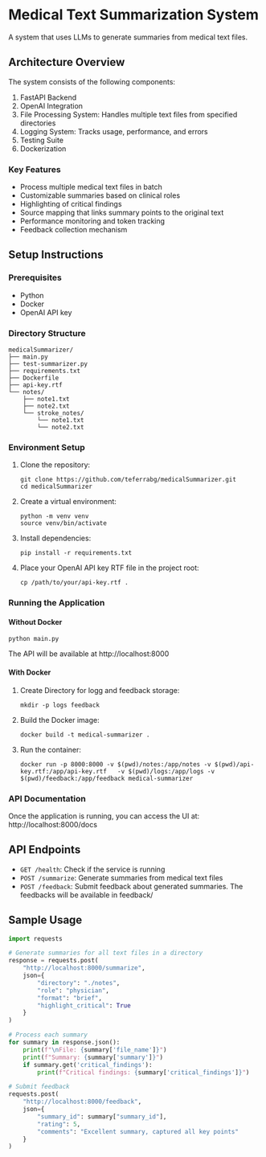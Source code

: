 # Medical Text Summarization System

A system that uses LLMs to generate summaries from medical text files.

## Architecture Overview

The system consists of the following components:

1. FastAPI Backend
2. OpenAI Integration
3. File Processing System: Handles multiple text files from specified directories
4. Logging System: Tracks usage, performance, and errors
5. Testing Suite
6. Dockerization

### Key Features

- Process multiple medical text files in batch
- Customizable summaries based on clinical roles
- Highlighting of critical findings
- Source mapping that links summary points to the original text
- Performance monitoring and token tracking
- Feedback collection mechanism

## Setup Instructions

### Prerequisites

- Python
- Docker
- OpenAI API key

### Directory Structure

```
medicalSummarizer/
├── main.py
├── test-summarizer.py
├── requirements.txt
├── Dockerfile
├── api-key.rtf
└── notes/
    ├── note1.txt
    ├── note2.txt
    └── stroke_notes/
        └── note1.txt
        └── note2.txt
```

### Environment Setup

1. Clone the repository:
   ```
   git clone https://github.com/teferrabg/medicalSummarizer.git
   cd medicalSummarizer
   ```

2. Create a virtual environment:
   ```
   python -m venv venv
   source venv/bin/activate
   ```

3. Install dependencies:
   ```
   pip install -r requirements.txt
   ```

4. Place your OpenAI API key RTF file in the project root:
   ```
   cp /path/to/your/api-key.rtf .
   ```


### Running the Application

#### Without Docker

```
python main.py
```

The API will be available at http://localhost:8000

#### With Docker

1. Create Directory for logg and feedback storage:
    ```
    mkdir -p logs feedback
    ```
2. Build the Docker image:
   ```
   docker build -t medical-summarizer .
   ```

3. Run the container:
   ```
   docker run -p 8000:8000 -v $(pwd)/notes:/app/notes -v $(pwd)/api-key.rtf:/app/api-key.rtf   -v $(pwd)/logs:/app/logs -v $(pwd)/feedback:/app/feedback medical-summarizer
   ```

### API Documentation

Once the application is running, you can access the UI at:
http://localhost:8000/docs

## API Endpoints

- `GET /health`: Check if the service is running
- `POST /summarize`: Generate summaries from medical text files
- `POST /feedback`: Submit feedback about generated summaries. The feedbacks will be available in feedback/

## Sample Usage

```python
import requests

# Generate summaries for all text files in a directory
response = requests.post(
    "http://localhost:8000/summarize",
    json={
        "directory": "./notes",
        "role": "physician",
        "format": "brief",
        "highlight_critical": True
    }
)

# Process each summary
for summary in response.json():
    print(f"\nFile: {summary['file_name']}")
    print(f"Summary: {summary['summary']}")
    if summary.get('critical_findings'):
        print(f"Critical findings: {summary['critical_findings']}")

# Submit feedback
requests.post(
    "http://localhost:8000/feedback",
    json={
        "summary_id": summary["summary_id"],
        "rating": 5,
        "comments": "Excellent summary, captured all key points"
    }
)
```
